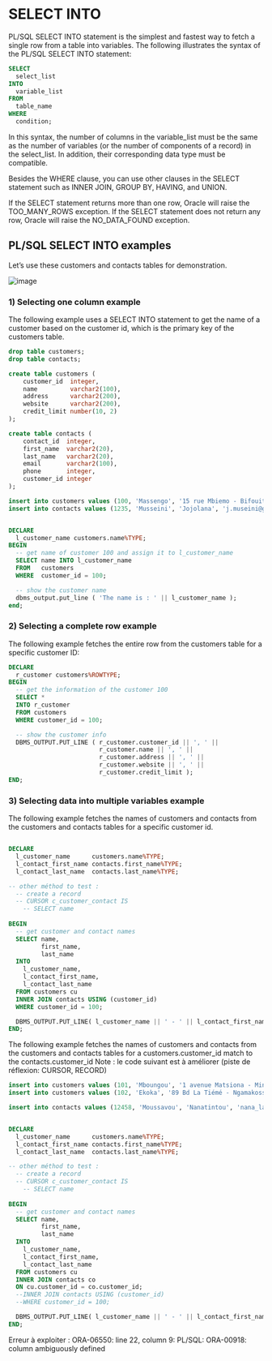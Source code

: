 # SELECT INTO

PL/SQL SELECT INTO statement is the simplest and fastest way to fetch a single row from a table into variables. The following illustrates the syntax of the PL/SQL SELECT INTO statement:
```sql
SELECT
  select_list
INTO
  variable_list
FROM
  table_name
WHERE
  condition;
```

In this syntax, the number of columns in the variable_list must be the same as the number of variables (or the number of components of a record) in the select_list.  In addition, their corresponding data type must be compatible.

Besides the WHERE clause, you can use other clauses in the SELECT statement such as INNER JOIN, GROUP BY, HAVING, and UNION.

If the SELECT statement returns more than one row, Oracle will raise the TOO_MANY_ROWS exception. If the SELECT statement does not return any row, Oracle will raise the NO_DATA_FOUND exception.

## PL/SQL SELECT INTO examples
Let’s use these customers and contacts tables for demonstration.

![image](https://github.com/user-attachments/assets/a00dbed1-9208-4543-86a7-abab8906d946)

### 1) Selecting one column example
The following example uses a SELECT INTO statement to get the name of a customer based on the customer id, which is the primary key of the customers table.

```sql
drop table customers;
drop table contacts;

create table customers (
    customer_id  integer,
    name         varchar2(100),
    address      varchar2(200),
    website      varchar2(200),
    credit_limit number(10, 2)
);

create table contacts (
    contact_id  integer,
    first_name  varchar2(20),
    last_name   varchar2(20),
    email       varchar2(100),
    phone       integer,
    customer_id integer
);

insert into customers values (100, 'Massengo', '15 rue Mbiemo - Bifouiti', 'www.plsql-experts.com', 100.50);
insert into contacts values (1235, 'Musseini', 'Jojolana', 'j.museini@gmail.com', 21548512, 100);


DECLARE
  l_customer_name customers.name%TYPE;
BEGIN
  -- get name of customer 100 and assign it to l_customer_name
  SELECT name INTO l_customer_name
  FROM   customers
  WHERE  customer_id = 100;

  -- show the customer name
  dbms_output.put_line ( 'The name is : ' || l_customer_name );
end;
```

### 2) Selecting a complete row example

The following example fetches the entire row from the customers table for a specific customer ID:
```sql
DECLARE
  r_customer customers%ROWTYPE;
BEGIN
  -- get the information of the customer 100
  SELECT * 
  INTO r_customer
  FROM customers 
  WHERE customer_id = 100;

  -- show the customer info
  DBMS_OUTPUT.PUT_LINE ( r_customer.customer_id || ', ' || 
                         r_customer.name || ', ' || 
                         r_customer.address || ', ' || 
                         r_customer.website || ', ' || 
                         r_customer.credit_limit );
END;
```

### 3) Selecting data into multiple variables example
The following example fetches the names of customers and contacts from the customers and contacts tables for a specific customer id.
```sql

DECLARE
  l_customer_name      customers.name%TYPE;
  l_contact_first_name contacts.first_name%TYPE;
  l_contact_last_name  contacts.last_name%TYPE;

-- other méthod to test :
  -- create a record
  -- CURSOR c_customer_contact IS
    -- SELECT name
  
BEGIN
  -- get customer and contact names
  SELECT name, 
         first_name, 
         last_name
  INTO 
    l_customer_name, 
    l_contact_first_name, 
    l_contact_last_name
  FROM customers cu
  INNER JOIN contacts USING (customer_id)
  WHERE customer_id = 100;

  DBMS_OUTPUT.PUT_LINE( l_customer_name || ' - ' || l_contact_first_name || ' - ' || l_contact_last_name );
END;
```

The following example fetches the names of customers and contacts from the customers and contacts tables for a customers.customer_id match to the contacts.customer_id
Note : le code suivant est à améliorer (piste de réflexion: CURSOR, RECORD)
```sql
insert into customers values (101, 'Mboungou', '1 avenue Matsiona - Mindouli', 'www.plsql-avance.com', 200.90);
insert into customers values (102, 'Ekoka', '89 Bd La Tiémé - Ngamakosso', 'www.plsql-extra.com', 980.90);

insert into contacts values (12458, 'Moussavou', 'Nanatintou', 'nana_la_belle@gmail.com', 254854512, 101);


DECLARE
  l_customer_name      customers.name%TYPE;
  l_contact_first_name contacts.first_name%TYPE;
  l_contact_last_name  contacts.last_name%TYPE;

-- other méthod to test :
  -- create a record
  -- CURSOR c_customer_contact IS
    -- SELECT name
  
BEGIN
  -- get customer and contact names
  SELECT name, 
         first_name, 
         last_name
  INTO 
    l_customer_name, 
    l_contact_first_name, 
    l_contact_last_name
  FROM customers cu
  INNER JOIN contacts co 
  ON cu.customer_id = co.customer_id; 
  --INNER JOIN contacts USING (customer_id)
  --WHERE customer_id = 100;

  DBMS_OUTPUT.PUT_LINE( l_customer_name || ' - ' || l_contact_first_name || ' - ' || l_contact_last_name );
END;
```
Erreur à exploiter :
ORA-06550: line 22, column 9:
PL/SQL: ORA-00918: column ambiguously defined 
